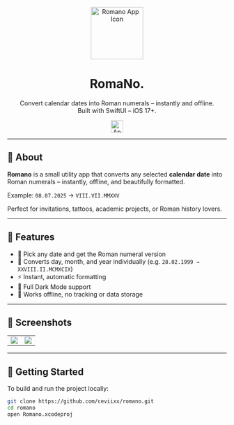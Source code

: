 <p align="center">
  <img src="https://is1-ssl.mzstatic.com/image/thumb/Purple221/v4/82/c4/e4/82c4e4a9-2ece-7125-e3af-e4622e7f216f/AppIcon-0-0-1x_U007ephone-0-1-85-220.png/460x0w.webp" width="120" alt="Romano App Icon" />
</p>

<h1 align="center">RomaNo.</h1>

<p align="center">
  Convert calendar dates into Roman numerals – instantly and offline.<br />
  Built with SwiftUI – iOS 17+.
</p>

<p align="center">
  <a href="https://apps.apple.com/us/app/romano/id1444520602">
      <img src="https://img.shields.io/badge/App%20Store-Download-yellow?style=for-the-badge&logo=apple&logoColor=white" alt="App Store Download" height="28" />
  </a>
</p>

---

## 📅 About

**Romano** is a small utility app that converts any selected **calendar date** into Roman numerals – instantly, offline, and beautifully formatted.

Example:
`08.07.2025` → `VIII.VII.MMXXV`

Perfect for invitations, tattoos, academic projects, or Roman history lovers.

---

## 🧮 Features

- 📆 Pick any date and get the Roman numeral version
- 🔢 Converts day, month, and year individually (e.g. `28.02.1999 → XXVIII.II.MCMXCIX`)
- ⚡ Instant, automatic formatting
- 🌙 Full Dark Mode support
- 📴 Works offline, no tracking or data storage

---

## 📸 Screenshots
<table align="center">
  <tr>
    <td><img src="https://is1-ssl.mzstatic.com/image/thumb/PurpleSource211/v4/d8/35/9f/d8359fd3-fb2e-f3c1-9454-fe87af40d494/1.png/626x0w.webp" /></td>
    <td><img src="https://is1-ssl.mzstatic.com/image/thumb/PurpleSource211/v4/cc/b3/b5/ccb3b5d5-6fba-401b-b0bd-136eec6894cb/2.png/626x0w.webp" /></td>
  </tr>
</table>

---

## 🚀 Getting Started

To build and run the project locally:

```bash
git clone https://github.com/ceviixx/romano.git
cd romano
open Romano.xcodeproj
```
